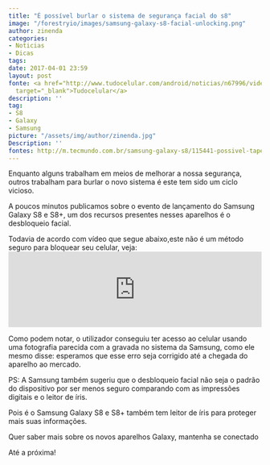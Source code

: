 ```yaml
---
title: "É possível burlar o sistema de segurança facial do s8"
image: "/forestryio/images/samsung-galaxy-s8-facial-unlocking.png"
author: zinenda
categories:
- Noticias
- Dicas
tags: 
date: 2017-04-01 23:59
layout: post
fonte: <a href="http://www.tudocelular.com/android/noticias/n67996/videochamadas-no-android-via-booyah-app.html"
  target="_blank">Tudocelular</a>
description: ''
tag:
- S8
- Galaxy
- Samsung
picture: "/assets/img/author/zinenda.jpg"
Description: ''
fontes: http://m.tecmundo.com.br/samsung-galaxy-s8/115441-possivel-tapear-sistema-reconhecimento-facil-galaxy-s8-foto.htm
---
```



Enquanto alguns trabalham em meios de melhorar a nossa segurança, outros trabalham para burlar o novo sistema é este tem sido um ciclo vicioso.

A poucos minutos publicamos sobre o evento de lançamento do Samsung Galaxy S8 e S8+, um dos recursos presentes nesses aparelhos é o desbloqueio facial.

Todavia de acordo com vídeo que segue abaixo,este não é um método seguro para bloquear seu celular, veja:<iframe width="100%" height="auto" src="https://www.youtube.com/embed/uS1NmvJvHNk" frameborder="0" allowfullscreen="" async="" preload=""></iframe>

Como podem notar, o utilizador conseguiu ter acesso ao celular usando uma fotografia parecida com a gravada no sistema da Samsung, como ele mesmo disse: esperamos que esse erro seja corrigido até a chegada do aparelho ao mercado.

PS: A Samsung também​ sugeriu que o desbloqueio facial não seja o padrão do dispositivo por ser menos seguro comparando com as impressões digitais e o leitor de íris.

Pois é o Samsung Galaxy S8 e S8+ também tem leitor de íris para proteger mais suas informações.

Quer saber mais sobre os novos aparelhos Galaxy, mantenha se conectado

Até a próxima!